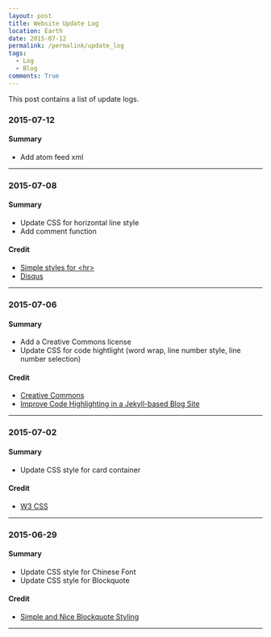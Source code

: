 ```yaml
---
layout: post
title: Website Update Log
location: Earth
date: 2015-07-12
permalink: /permalink/update_log
tags:
  - Log
  - Blog
comments: True
---
```


This post contains a list of update logs.

### 2015-07-12

#### Summary

* Add atom feed xml

<hr class="divide-gradient" />

### 2015-07-08

#### Summary

* Update CSS for horizontal line style
* Add comment function

#### Credit

* [Simple styles for &lt;hr&gt;](https://css-tricks.com/examples/hrs/)
* [Disqus](https://disqus.com/)

<hr class="divide-gradient" />

### 2015-07-06

#### Summary

* Add a Creative Commons license
* Update CSS for code hightlight (word wrap, line number style, line number selection)

#### Credit

* [Creative Commons](http://creativecommons.org/)
* [Improve Code Highlighting in a Jekyll-based Blog Site](https://demisx.github.io/jekyll/2014/01/13/improve-code-highlighting-in-jekyll.html)

<hr class="divide-gradient" />

### 2015-07-02

#### Summary

* Update CSS style for card container

#### Credit

* [W3 CSS](http://www.w3schools.com/w3css/)

<hr class="divide-gradient" />

### 2015-06-29

#### Summary

* Update CSS style for Chinese Font
* Update CSS style for Blockquote

#### Credit

* [Simple and Nice Blockquote Styling](https://css-tricks.com/snippets/css/simple-and-nice-blockquote-styling/)

<hr class="divide-gradient" />
